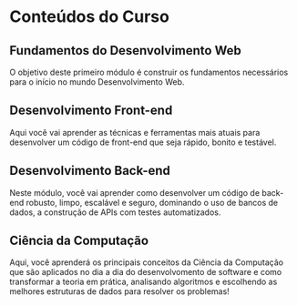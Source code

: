 # Conteúdos do Curso

## Fundamentos do Desenvolvimento Web
O objetivo deste primeiro módulo é construir os fundamentos necessários para o início no mundo Desenvolvimento Web.
## Desenvolvimento Front-end
Aqui você vai aprender as técnicas e ferramentas mais atuais para desenvolver um código de front-end que seja rápido, bonito e testável.
## Desenvolvimento Back-end
Neste módulo, você vai aprender como desenvolver um código de back-end robusto, limpo, escalável e seguro, dominando o uso de bancos de dados, a construção de APIs com testes automatizados.
## Ciência da Computação
Aqui, você aprenderá os principais conceitos da Ciência da Computação que são aplicados no dia a dia do desenvolvomento de software e como transformar a teoria em prática, analisando algoritmos e escolhendo as melhores estruturas de dados para resolver os problemas!